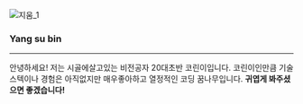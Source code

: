 
![지움_1](https://user-images.githubusercontent.com/51535640/87578395-5142f180-c70f-11ea-8b37-3380147a0cb9.gif)

### Yang su bin
***
안녕하세요! 저는 시골에살고있는 비전공자 20대초반 코린이입니다.
코린이인만큼 기술스텍이나 경험은 아직없지만 매우좋아하고 열정적인 코딩 꿈나무입니다.
**귀엽게 봐주셨으면 좋겠습니다!**
